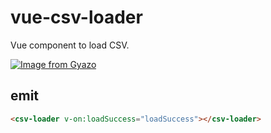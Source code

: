 # vue-csv-loader

Vue component to load CSV.

[![Image from Gyazo](https://i.gyazo.com/338e9c39b1fee39db63343c586b392b7.gif)](https://gyazo.com/338e9c39b1fee39db63343c586b392b7)

## emit

```html
<csv-loader v-on:loadSuccess="loadSuccess"></csv-loader>
```
